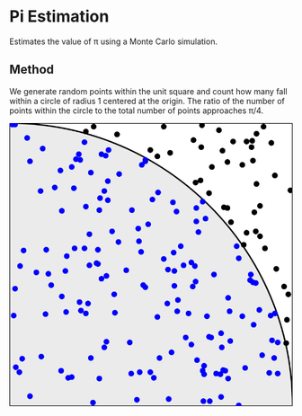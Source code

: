 # Pi Estimation

Estimates the value of π using a Monte Carlo simulation.

## Method

We generate random points within the unit square and count how many fall within a circle of radius 1 centered at the origin.
The ratio of the number of points within the circle to the total number of points approaches π/4.

![Illustration of a Monte Carlo simulation](./readme_images/monte-carlo.svg)
